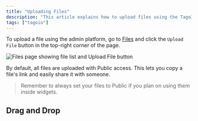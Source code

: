 ```yaml
---
title: "Uploading Files"
description: "This article explains how to upload files using the TagoIO admin platform, the default access setting for uploaded files, and a reminder about file visibility when using widgets."
tags: ["tagoio"]
---
```


To upload a file using the admin platform, go to [Files](../files) and click the `Upload File` button in the top-right corner of the page.

![Files page showing file list and Upload File button](/docs_imagem/tagoio/uploading-files-2.png)

By default, all files are uploaded with Public access. This lets you copy a file's link and easily share it with someone.

> Remember to always set your files to Public if you plan on using them inside widgets.

## Drag and Drop